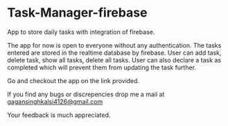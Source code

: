# Task-Manager-firebase
App to store daily tasks with integration of firebase.

The app for now is open to everyone without any authentication. The tasks entered are stored in the realtime database by firebase.
User can add task, delete task, show all tasks, delete all tasks. User can also declare a task as completed which will prevent them from updating the task further.

Go and checkout the app on the link provided. 

If you find any bugs or discrepencies drop me a mail at gagansinghkalsi4126@gmail.com

Your feedback is much appreciated.
